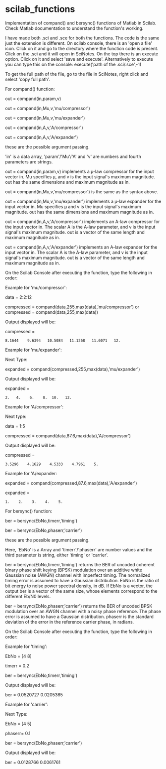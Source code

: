 # scilab_functions
Implementation of compand() and bersync() functions of Matlab in Scilab. Check Matlab documentation to understand the function's working.

I have made both .sci and .sce for both the functions. The code is the same just the extension is different.
On scilab console, there is an 'open a file' icon. Click on it and go to the directory where the function code is present. Click on the .sci and it will open in SciNotes. On the top there is an execute option. Click on it and select 'save and execute'. Alternatively to execute you can type this on the console: execute('path of the .sci/.sce',-1) 

To get the full path of the file, go to the file in SciNotes, right click and select 'copy full path'.


For compand() function:


out = compand(in,param,v)

out = compand(in,Mu,v,'mu/compressor')

out = compand(in,Mu,v,'mu/expander')

out = compand(in,A,v,'A/compressor')

out = compand(in,A,v,'A/expander') 

these are the possible argument passing.

'in' is a data array, 'param'/'Mu'/'A' and 'v' are numbers and fourth parameters are strings. 

out = compand(in,param,v) implements a µ-law compressor for the input vector in. Mu specifies µ, and v is the input signal's maximum magnitude. out has the same dimensions and maximum magnitude as in.

out = compand(in,Mu,v,'mu/compressor') is the same as the syntax above.

out = compand(in,Mu,v,'mu/expander') implements a µ-law expander for the input vector in. Mu specifies µ and v is the input signal's maximum magnitude. out has the same dimensions and maximum magnitude as in.

out = compand(in,A,v,'A/compressor') implements an A-law compressor for the input vector in. The scalar A is the A-law parameter, and v is the input signal's maximum magnitude. out is a vector of the same length and maximum magnitude as in.

out = compand(in,A,v,'A/expander') implements an A-law expander for the input vector in. The scalar A is the A-law parameter, and v is the input signal's maximum magnitude. out is a vector of the same length and maximum magnitude as in.

On the Scilab Console after executing the function, type the following in order:

Example for 'mu/compressor':

data = 2:2:12

compressed = compand(data,255,max(data),'mu/compressor') or compressed = compand(data,255,max(data))

Output displayed will be:

compressed =

    8.1644    9.6394   10.5084   11.1268   11.6071   12.
    
Example for 'mu/expander':

Next Type:

expanded = compand(compressed,255,max(data),'mu/expander')

Output displayed will be:

expanded =

    2.   4.    6.    8.  10.   12.
    
Example for 'A/compressor':

Next type:

data = 1:5

compressed = compand(data,87.6,max(data),'A/compressor')

Output displayed will be:

compressed =

    3.5296    4.1629    4.5333    4.7961    5.
    
Example for 'A/expander:

expanded = compand(compressed,87.6,max(data),'A/expander')

expanded =

    1.    2.    3.    4.    5.
    


For bersync() function:

ber = bersync(EbNo,timerr,'timing')

ber = bersync(EbNo,phaserr,'carrier')

these are the possible argument passing.

Here, 'EbNo' is a Array and 'timerr'/'phaserr' are number values and the third parameter is string, either 'timing' or 'carrier'.

ber = bersync(EbNo,timerr,'timing') returns the BER of uncoded coherent binary phase shift keying (BPSK) modulation over an additive white Gaussian noise (AWGN) channel with imperfect timing. The normalized timing error is assumed to have a Gaussian distribution. EbNo is the ratio of bit energy to noise power spectral density, in dB. If EbNo is a vector, the output ber is a vector of the same size, whose elements correspond to the different Eb/N0 levels.

ber = bersync(EbNo,phaserr,'carrier') returns the BER of uncoded BPSK modulation over an AWGN channel with a noisy phase reference. The phase error is assumed to have a Gaussian distribution. phaserr is the standard deviation of the error in the reference carrier phase, in radians.



On the Scilab Console after executing the function, type the following in order:

Example for 'timing':

EbNo = [4 8] 

timerr = 0.2 

ber = bersync(EbNo,timerr,'timing')

Output displayed will be:

ber =   0.0520727    0.0205365

Example for 'carrier':

Next Type:

EbNo = [4 5]

phaserr= 0.1

ber = bersync(EbNo,phaserr,'carrier')

Output displayed will be:

ber = 0.0128766    0.0061761












